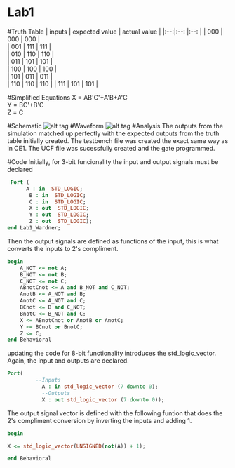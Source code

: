 Lab1
====
#Truth Table
|  inputs |  expected value  |  actual value  | 
|:--:|:--: |:--: |
| 000  |  000  |  000  |  
| 001  |  111  |  111  |  
| 010  |  110  |  110  |  
| 011  |  101  |  101  |  
| 100  |  100  |  100  |  
| 101  |  011  |  011  |  
| 110  |  110  |  110  |
| 111  |  101  |  101  |  

#Simplified Equations
X = AB'C'+A'B+A'C                                                                                                         
Y = BC'+B'C                                                                                                               
Z = C

#Schematic
![alt tag](https://raw.github.com/EricWardner/Lab1/master/Schematic.PNG)
#Waveform
![alt tag](https://raw.github.com/EricWardner/Lab1/master/Capture.PNG)
#Analysis
The outputs from the simulation matched up perfectly with the expected outputs from the truth table initially created. The testbench file was created the exact same way as in CE1. The UCF file was sucessfully created and the gate programmed.


#Code
Initially, for 3-bit funcionality the input and output signals must be declared
```VHDL
 Port ( 
	  A : in  STD_LOGIC;
       B : in  STD_LOGIC;
       C : in  STD_LOGIC;
       X : out  STD_LOGIC;
       Y : out  STD_LOGIC;
       Z : out  STD_LOGIC);
end Lab1_Wardner;
```
Then the output signals are defined as functions of the input, this is what converts the inputs to 2's compliment.
```VHDL
begin
	A_NOT <= not A;
	B_NOT <= not B;
	C_NOT <= not C;
	ABnotCnot <= A and B_NOT and C_NOT;
	AnotB <= A_NOT and B;
	AnotC <= A_NOT and C;
	BCnot <= B and C_NOT;
	BnotC <= B_NOT and C;
	X <= ABnotCnot or AnotB or AnotC;
	Y <= BCnot or BnotC;
	Z <= C;
end Behavioral
```
updating the code for 8-bit functionality introduces the std_logic_vector. Again, the input and outputs are declared.
```VHDL
Port(
	     --Inputs
           A : in std_logic_vector (7 downto 0);
           --Outputs
           X : out std_logic_vector (7 downto 0));
```
The output signal vector is defined with the following funtion that does the 2's compliment conversion by inverting the inputs and adding 1.
```VHDL
begin

X <= std_logic_vector(UNSIGNED(not(A)) + 1);

end Behavioral
```
